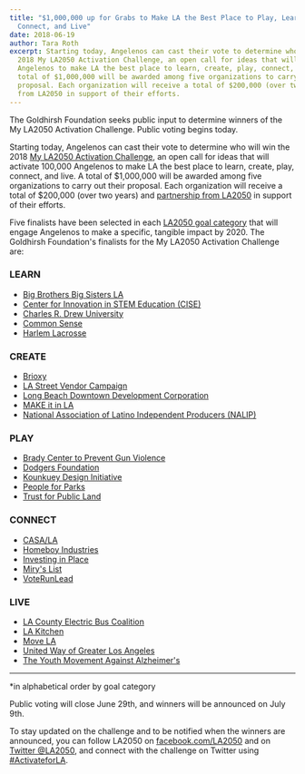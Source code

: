 ```yaml
---
title: "$1,000,000 up for Grabs to Make LA the Best Place to Play, Learn, Create,
  Connect, and Live"
date: 2018-06-19
author: Tara Roth
excerpt: Starting today, Angelenos can cast their vote to determine who will win the
  2018 My LA2050 Activation Challenge, an open call for ideas that will activate 100,000
  Angelenos to make LA the best place to learn, create, play, connect, and live. A
  total of $1,000,000 will be awarded among five organizations to carry out their
  proposal. Each organization will receive a total of $200,000 (over two years) and partnership
  from LA2050 in support of their efforts.
---
```


The Goldhirsh Foundation seeks public input to determine winners of the My LA2050 Activation Challenge. Public voting begins today.

Starting today, Angelenos can cast their vote to determine who will win the 2018 [My LA2050 Activation Challenge](https://activation.la2050.org/ "My LA2050 Activation Challenge"), an open call for ideas that will activate 100,000 Angelenos to make LA the best place to learn, create, play, connect, and live. A total of $1,000,000 will be awarded among five organizations to carry out their proposal. Each organization will receive a total of $200,000 (over two years) and [partnership from LA2050](https://activation.la2050.org/about/#la2050-partnership "partnership from LA2050") in support of their efforts.

Five finalists have been selected in each [LA2050 goal category](https://activation.la2050.org/about/#goals "LA2050 goal category") that will engage Angelenos to make a specific, tangible impact by 2020. The Goldhirsh Foundation's finalists for the My LA2050 Activation Challenge are:


### LEARN ###

* [Big Brothers Big Sisters LA](https://activation.la2050.org/learn/big-brothers-big-sisters-of-greater-los-angeles/)
* [Center for Innovation in STEM Education (CISE)](https://activation.la2050.org/learn/center-for-innovation-in-stem-education-cise/)
* [Charles R. Drew University](https://activation.la2050.org/learn/charles-r-drew-university-of-medicine-and-science/)
* [Common Sense](https://activation.la2050.org/learn/common-sense/)
* [Harlem Lacrosse](https://activation.la2050.org/learn/harlem-lacrosse-los-angeles/)
    

### CREATE ###

* [Brioxy](https://activation.la2050.org/create/brioxy/)
* [LA Street Vendor Campaign](https://activation.la2050.org/create/east-la-community-corporation-elacc/)
* [Long Beach Downtown Development Corporation](https://activation.la2050.org/create/long-beach-downtown-development-corporation/)
* [MAKE it in LA](https://activation.la2050.org/create/make-it-in-la/)
* [National Association of Latino Independent Producers (NALIP)](https://activation.la2050.org/create/national-association-of-latino-independent-producers-nalip/)
    

### PLAY ###

* [Brady Center to Prevent Gun Violence](https://activation.la2050.org/play/the-brady-center-to-prevent-gun-violence/)
* [Dodgers Foundation](https://activation.la2050.org/play/los-angeles-dodgers-foundation/)
* [Kounkuey Design Initiative](https://activation.la2050.org/play/kounkuey-design-initiative/)
* [People for Parks](https://activation.la2050.org/play/people-for-parks/)
* [Trust for Public Land](https://activation.la2050.org/play/the-trust-for-public-land/)
    

### CONNECT ###

* [CASA/LA](https://activation.la2050.org/connect/casa-of-los-angeles/)
* [Homeboy Industries](https://activation.la2050.org/connect/homeboy-industries/)
* [Investing in Place](https://activation.la2050.org/connect/investing-in-place/)
* [Miry's List](https://activation.la2050.org/connect/mirys-list/)
* [VoteRunLead](https://activation.la2050.org/connect/voterunlead/)
    

### LIVE ###

* [LA County Electric Bus Coalition](https://activation.la2050.org/live/environment-california-research-policy-center/)
* [LA Kitchen](https://activation.la2050.org/live/l-a-kitchen/)
* [Move LA](https://activation.la2050.org/live/move-la-a-project-of-community-partners/)
* [United Way of Greater Los Angeles](https://activation.la2050.org/live/united-way-of-greater-los-angeles/)
* [The Youth Movement Against Alzheimer's](https://activation.la2050.org/live/undergraduate-gerontology-and-alzheimers-disease-awareness-association-dba-the-youth-movement-against-alzheimers/)



* * * * * * * * * * * * * * * * * * * * * * * * * * * *



\*in alphabetical order by goal category

Public voting will close June 29th, and winners will be announced on July 9th.

To stay updated on the challenge and to be notified when the winners are announced, you can follow LA2050 on  [facebook.com/LA2050](https://facebook.com/LA2050) and on [Twitter @LA2050](https://twitter.com/la2050), and connect with the challenge on Twitter using [#ActivateforLA](https://twitter.com/search?q=%23ActivateforLA).


